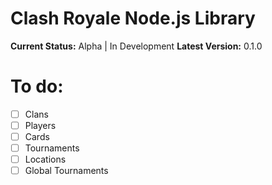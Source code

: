 # **Clash Royale Node.js Library**

**Current Status:** Alpha | In Development
**Latest Version:** 0.1.0

# **To do:**
- [ ] Clans
- [ ] Players
- [ ] Cards
- [ ] Tournaments
- [ ] Locations
- [ ] Global Tournaments